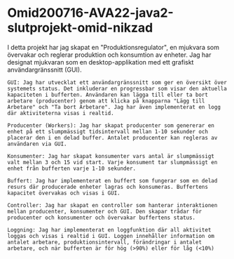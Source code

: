 # Omid200716-AVA22-java2-slutprojekt-omid-nikzad
I detta projekt har jag skapat en "Produktionsregulator", en mjukvara som övervakar och reglerar produktion och konsumtion av enheter. Jag har designat mjukvaran som en desktop-applikation med ett grafiskt användargränssnitt (GUI).

    GUI: Jag har utvecklat ett användargränssnitt som ger en översikt över systemets status. Det inkluderar en progressbar som visar den aktuella kapaciteten i bufferten. Användaren kan lägga till eller ta bort arbetare (producenter) genom att klicka på knapparna "Lägg till Arbetare" och "Ta bort Arbetare". Jag har även implementerat en logg där aktiviteterna visas i realtid.

    Producenter (Workers): Jag har skapat producenter som genererar en enhet på ett slumpmässigt tidsintervall mellan 1-10 sekunder och placerar den i en delad buffer. Antalet producenter kan regleras av användaren via GUI.

    Konsumenter: Jag har skapat konsumenter vars antal är slumpmässigt valt mellan 3 och 15 vid start. Varje konsument tar slumpmässigt en enhet från bufferten varje 1-10 sekunder.

    Buffert: Jag har implementerat en buffert som fungerar som en delad resurs där producerade enheter lagras och konsumeras. Buffertens kapacitet övervakas och visas i GUI.

    Controller: Jag har skapat en controller som hanterar interaktionen mellan producenter, konsumenter och GUI. Den skapar trådar för producenter och konsumenter och övervakar buffertens status.

    Loggning: Jag har implementerat en loggfunktion där all aktivitet loggas och visas i realtid i GUI. Loggen innehåller information om antalet arbetare, produktionsintervall, förändringar i antalet arbetare, och när bufferten är för hög (>90%) eller för låg (<10%)
